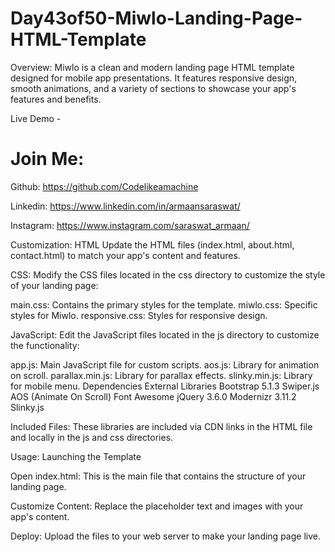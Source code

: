 # Day43of50-Miwlo-Landing-Page-HTML-Template

Overview:
Miwlo is a clean and modern landing page HTML template designed for mobile app presentations. It features responsive design, smooth animations, and a variety of sections to showcase your app's features and benefits.

Live Demo - 

# Join Me:

Github: https://github.com/Codelikeamachine

Linkedin: https://www.linkedin.com/in/armaansaraswat/

Instagram: https://www.instagram.com/saraswat_armaan/


Customization:
HTML
Update the HTML files (index.html, about.html, contact.html) to match your app's content and features.

CSS:
Modify the CSS files located in the css directory to customize the style of your landing page:

main.css: Contains the primary styles for the template.
miwlo.css: Specific styles for Miwlo.
responsive.css: Styles for responsive design.

JavaScript:
Edit the JavaScript files located in the js directory to customize the functionality:

app.js: Main JavaScript file for custom scripts.
aos.js: Library for animation on scroll.
parallax.min.js: Library for parallax effects.
slinky.min.js: Library for mobile menu.
Dependencies
External Libraries
Bootstrap 5.1.3
Swiper.js
AOS (Animate On Scroll)
Font Awesome
jQuery 3.6.0
Modernizr 3.11.2
Slinky.js

Included Files:
These libraries are included via CDN links in the HTML file and locally in the js and css directories.

Usage:
Launching the Template

Open index.html:
This is the main file that contains the structure of your landing page.

Customize Content:
Replace the placeholder text and images with your app's content.

Deploy:
Upload the files to your web server to make your landing page live.